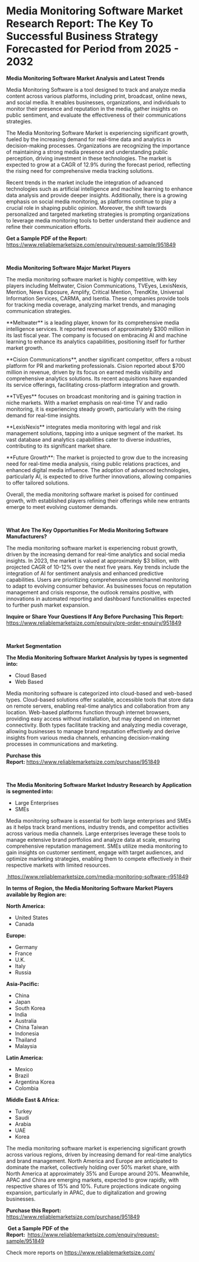 <p><h1>Media Monitoring Software Market Research Report: The Key To Successful Business Strategy Forecasted for Period from 2025 - 2032</h1></p><p><strong>Media Monitoring Software Market Analysis and Latest Trends</strong></p>
<p><p>Media Monitoring Software is a tool designed to track and analyze media content across various platforms, including print, broadcast, online news, and social media. It enables businesses, organizations, and individuals to monitor their presence and reputation in the media, gather insights on public sentiment, and evaluate the effectiveness of their communications strategies.</p><p>The Media Monitoring Software Market is experiencing significant growth, fueled by the increasing demand for real-time data and analytics in decision-making processes. Organizations are recognizing the importance of maintaining a strong media presence and understanding public perception, driving investment in these technologies. The market is expected to grow at a CAGR of 12.9% during the forecast period, reflecting the rising need for comprehensive media tracking solutions.</p><p>Recent trends in the market include the integration of advanced technologies such as artificial intelligence and machine learning to enhance data analysis and provide deeper insights. Additionally, there is a growing emphasis on social media monitoring, as platforms continue to play a crucial role in shaping public opinion. Moreover, the shift towards personalized and targeted marketing strategies is prompting organizations to leverage media monitoring tools to better understand their audience and refine their communication efforts.</p></p>
<p><strong>Get a Sample PDF of the Report:&nbsp;</strong> <a href="https://www.reliablemarketsize.com/enquiry/request-sample/951849?utm_campaign=2755&utm_medium=2&utm_source=Github&utm_content=ia&utm_term=06032025&utm_id=media-monitoring-software">https://www.reliablemarketsize.com/enquiry/request-sample/951849</a></p>
<p>&nbsp;</p>
<p><strong>Media Monitoring Software Major Market Players</strong></p>
<p><p>The media monitoring software market is highly competitive, with key players including Meltwater, Cision Communications, TVEyes, LexisNexis, Mention, News Exposure, Amplify, Critical Mention, TrendKite, Universal Information Services, CARMA, and Isentia. These companies provide tools for tracking media coverage, analyzing market trends, and managing communication strategies.</p><p>**Meltwater** is a leading player, known for its comprehensive media intelligence services. It reported revenues of approximately $300 million in its last fiscal year. The company is focused on embracing AI and machine learning to enhance its analytics capabilities, positioning itself for further market growth.</p><p>**Cision Communications**, another significant competitor, offers a robust platform for PR and marketing professionals. Cision reported about $700 million in revenue, driven by its focus on earned media visibility and comprehensive analytics solutions. Its recent acquisitions have expanded its service offerings, facilitating cross-platform integration and growth.</p><p>**TVEyes** focuses on broadcast monitoring and is gaining traction in niche markets. With a market emphasis on real-time TV and radio monitoring, it is experiencing steady growth, particularly with the rising demand for real-time insights.</p><p>**LexisNexis** integrates media monitoring with legal and risk management solutions, tapping into a unique segment of the market. Its vast database and analytics capabilities cater to diverse industries, contributing to its significant market share.</p><p>**Future Growth**: The market is projected to grow due to the increasing need for real-time media analysis, rising public relations practices, and enhanced digital media influence. The adoption of advanced technologies, particularly AI, is expected to drive further innovations, allowing companies to offer tailored solutions.</p><p>Overall, the media monitoring software market is poised for continued growth, with established players refining their offerings while new entrants emerge to meet evolving customer demands.</p></p>
<p>&nbsp;</p>
<p><strong>What Are The Key Opportunities For Media Monitoring Software Manufacturers?</strong></p>
<p><p>The media monitoring software market is experiencing robust growth, driven by the increasing demand for real-time analytics and social media insights. In 2023, the market is valued at approximately $3 billion, with projected CAGR of 10-12% over the next five years. Key trends include the integration of AI for sentiment analysis and enhanced predictive capabilities. Users are prioritizing comprehensive omnichannel monitoring to adapt to evolving consumer behavior. As businesses focus on reputation management and crisis response, the outlook remains positive, with innovations in automated reporting and dashboard functionalities expected to further push market expansion.</p></p>
<p><strong>Inquire or Share Your Questions If Any Before Purchasing This Report:</strong> <a href="https://www.reliablemarketsize.com/enquiry/pre-order-enquiry/951849?utm_campaign=2755&utm_medium=2&utm_source=Github&utm_content=ia&utm_term=06032025&utm_id=media-monitoring-software">https://www.reliablemarketsize.com/enquiry/pre-order-enquiry/951849</a></p>
<p>&nbsp;</p>
<p><strong>Market Segmentation</strong></p>
<p><strong>The Media Monitoring Software Market Analysis by types is segmented into:</strong></p>
<p><ul><li>Cloud Based</li><li>Web Based</li></ul></p>
<p><p>Media monitoring software is categorized into cloud-based and web-based types. Cloud-based solutions offer scalable, accessible tools that store data on remote servers, enabling real-time analytics and collaboration from any location. Web-based platforms function through internet browsers, providing easy access without installation, but may depend on internet connectivity. Both types facilitate tracking and analyzing media coverage, allowing businesses to manage brand reputation effectively and derive insights from various media channels, enhancing decision-making processes in communications and marketing.</p></p>
<p><strong>Purchase this Report:&nbsp;</strong><a href="https://www.reliablemarketsize.com/purchase/951849?utm_campaign=2755&utm_medium=2&utm_source=Github&utm_content=ia&utm_term=06032025&utm_id=media-monitoring-software">https://www.reliablemarketsize.com/purchase/951849</a></p>
<p>&nbsp;</p>
<p><strong>The Media Monitoring Software Market Industry Research by Application is segmented into:</strong></p>
<p><ul><li>Large Enterprises</li><li>SMEs</li></ul></p>
<p><p>Media monitoring software is essential for both large enterprises and SMEs as it helps track brand mentions, industry trends, and competitor activities across various media channels. Large enterprises leverage these tools to manage extensive brand portfolios and analyze data at scale, ensuring comprehensive reputation management. SMEs utilize media monitoring to gain insights on customer sentiment, engage with target audiences, and optimize marketing strategies, enabling them to compete effectively in their respective markets with limited resources.</p></p>
<p><a href="https://www.reliablemarketsize.com/media-monitoring-software-r951849?utm_campaign=2755&utm_medium=2&utm_source=Github&utm_content=ia&utm_term=06032025&utm_id=media-monitoring-software">&nbsp;https://www.reliablemarketsize.com/media-monitoring-software-r951849</a></p>
<p><strong>In terms of Region, the Media Monitoring Software Market Players available by Region are:</strong></p>
<p>
    <p> <strong> North America: </strong>
        <ul>
            <li>United States</li>
            <li>Canada</li>
        </ul>
        </p> 
    <p> <strong> Europe: </strong>
        <ul>
            <li>Germany</li>
            <li>France</li>
            <li>U.K.</li>
            <li>Italy</li>
            <li>Russia</li>
        </ul>
        </p> 
    <p> <strong> Asia-Pacific: </strong>
        <ul>
            <li>China</li>
            <li>Japan</li>
            <li>South Korea</li>
            <li>India</li>
            <li>Australia</li>
            <li>China Taiwan</li>
            <li>Indonesia</li>
            <li>Thailand</li>
            <li>Malaysia</li>
        </ul>
        </p> 
    <p> <strong> Latin America: </strong>
        <ul>
            <li>Mexico</li>
            <li>Brazil</li>
            <li>Argentina Korea</li>
            <li>Colombia</li>
        </ul>
        </p> 
    <p> <strong> Middle East & Africa: </strong>
        <ul>
            <li>Turkey</li>
            <li>Saudi</li>
            <li>Arabia</li>
            <li>UAE</li>
            <li>Korea</li>
        </ul>
    </p>
    </p>
<p><p>The media monitoring software market is experiencing significant growth across various regions, driven by increasing demand for real-time analytics and brand management. North America and Europe are anticipated to dominate the market, collectively holding over 50% market share, with North America at approximately 35% and Europe around 20%. Meanwhile, APAC and China are emerging markets, expected to grow rapidly, with respective shares of 15% and 10%. Future projections indicate ongoing expansion, particularly in APAC, due to digitalization and growing businesses.</p></p>
<p><strong>Purchase this Report: </strong><a href="https://www.reliablemarketsize.com/purchase/951849?utm_campaign=2755&utm_medium=2&utm_source=Github&utm_content=ia&utm_term=06032025&utm_id=media-monitoring-software">https://www.reliablemarketsize.com/purchase/951849</a></p>
<p>&nbsp;<strong>Get a Sample PDF of the Report:&nbsp;&nbsp;</strong><a href="https://www.reliablemarketsize.com/enquiry/request-sample/951849?utm_campaign=2755&utm_medium=2&utm_source=Github&utm_content=ia&utm_term=06032025&utm_id=media-monitoring-software">https://www.reliablemarketsize.com/enquiry/request-sample/951849</a></p>
<p><strong></strong></p>
<p>Check more reports on <a href="https://www.reliablemarketsize.com/?utm_campaign=2755&utm_medium=2&utm_source=Github&utm_content=ia&utm_term=06032025&utm_id=media-monitoring-software">https://www.reliablemarketsize.com/</a></p>
